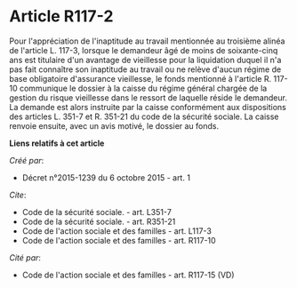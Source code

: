 # Article R117-2

Pour l'appréciation de l'inaptitude au travail mentionnée au troisième alinéa de l'article L. 117-3, lorsque le demandeur âgé
de moins de soixante-cinq ans est titulaire d'un avantage de vieillesse pour la liquidation duquel il n'a pas fait connaître
son inaptitude au travail ou ne relève d'aucun régime de base obligatoire d'assurance vieillesse, le fonds mentionné à
l'article R. 117-10 communique le dossier à la caisse du régime général chargée de la gestion du risque vieillesse dans le
ressort de laquelle réside le demandeur. La demande est alors instruite par la caisse conformément aux dispositions des
articles L. 351-7 et R. 351-21 du code de la sécurité sociale. La caisse renvoie ensuite, avec un avis motivé, le dossier au
fonds.

**Liens relatifs à cet article**

_Créé par_:

  - Décret n°2015-1239 du 6 octobre 2015 - art. 1

_Cite_:

  - Code de la sécurité sociale. - art. L351-7
  - Code de la sécurité sociale. - art. R351-21
  - Code de l'action sociale et des familles - art. L117-3
  - Code de l'action sociale et des familles - art. R117-10

_Cité par_:

  - Code de l'action sociale et des familles - art. R117-15 (VD)
